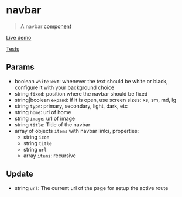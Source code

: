 # navbar
> A navbar [component](https://github.com/marcodpt/component/)

[Live demo](https://marcodpt.github.io/component/?url=https%3A%2F%2Fcdn.jsdelivr.net%2Fgh%2Fmarcodpt%2Fnavbar%2Fsample.js)

[Tests](https://marcodpt.github.io/component/tests.html?url=https%3A%2F%2Fcdn.jsdelivr.net%2Fgh%2Fmarcodpt%2Fnavbar%2Ftests.js)

## Params
 - boolean `whiteText`: whenever the text should be white or black, configure
it with your background choice
 - string `fixed`: position where the navbar should be fixed
 - string|boolean `expand`: if it is open, use screen sizes: xs, sm, md, lg
 - string `type`: primary, secondary, light, dark, etc
 - string `home`: url of home
 - string `image`: url of image
 - string `title`: Title of the navbar
 - array of objects `items` with navbar links, properties:
   - string `icon`
   - string `title`
   - string `url`
   - array `items`: recursive

## Update
 - string `url`: The current url of the page for setup the active route
